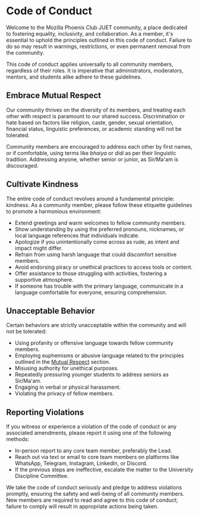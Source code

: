 # Code of Conduct

Welcome to the Mozilla Phoenix Club JUET community, a place dedicated to fostering equality, inclusivity, and collaboration. As a member, it's essential to uphold the principles outlined in this code of conduct. Failure to do so may result in warnings, restrictions, or even permanent removal from the community.

This code of conduct applies universally to all community members, regardless of their roles. It is imperative that administrators, moderators, mentors, and students alike adhere to these guidelines.

## Embrace Mutual Respect

Our community thrives on the diversity of its members, and treating each other with respect is paramount to our shared success. Discrimination or hate based on factors like religion, caste, gender, sexual orientation, financial status, linguistic preferences, or academic standing will not be tolerated.

Community members are encouraged to address each other by first names, or if comfortable, using terms like *bhaiya* or *didi* as per their linguistic tradition. Addressing anyone, whether senior or junior, as Sir/Ma'am is discouraged.

## Cultivate Kindness

The entire code of conduct revolves around a fundamental principle: kindness. As a community member, please follow these etiquette guidelines to promote a harmonious environment:
- Extend greetings and warm welcomes to fellow community members.
- Show understanding by using the preferred pronouns, nicknames, or local language references that individuals indicate.
- Apologize if you unintentionally come across as rude, as intent and impact might differ.
- Refrain from using harsh language that could discomfort sensitive members.
- Avoid endorsing piracy or unethical practices to access tools or content.
- Offer assistance to those struggling with activities, fostering a supportive atmosphere.
- If someone has trouble with the primary language, communicate in a language comfortable for everyone, ensuring comprehension.

## Unacceptable Behavior

Certain behaviors are strictly unacceptable within the community and will not be tolerated:
- Using profanity or offensive language towards fellow community members.
- Employing euphemisms or abusive language related to the principles outlined in the [Mutual Respect](#embrace-mutual-respect) section.
- Misusing authority for unethical purposes.
- Repeatedly pressuring younger students to address seniors as Sir/Ma'am.
- Engaging in verbal or physical harassment.
- Violating the privacy of fellow members.

## Reporting Violations

If you witness or experience a violation of the code of conduct or any associated amendments, please report it using one of the following methods:
- In-person report to any core team member, preferably the Lead.
- Reach out via text or email to core team members on platforms like WhatsApp, Telegram, Instagram, LinkedIn, or Discord.
- If the previous steps are ineffective, escalate the matter to the University Discipline Committee.

We take the code of conduct seriously and pledge to address violations promptly, ensuring the safety and well-being of all community members. New members are required to read and agree to this code of conduct; failure to comply will result in appropriate actions being taken.